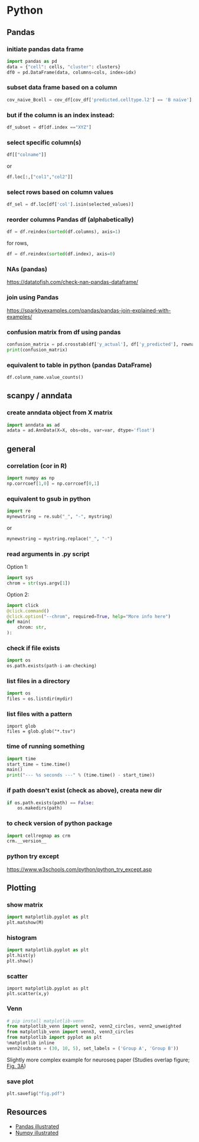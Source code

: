# Python

## Pandas

### initiate pandas data frame

```Python
import pandas as pd
data = {"cell": cells, "cluster": clusters}
df0 = pd.DataFrame(data, columns=cols, index=idx)
```

### subset data frame based on a column

```Python
cov_naive_Bcell = cov_df[cov_df['predicted.celltype.l2'] == 'B naive']
```

### but if the column is an index instead:

```Python
df_subset = df[df.index =="XYZ"]
```

### select specific column(s)

```Python
df[["colname"]]
```

or

```Python
df.loc[:,["col1","col2"]]
```

### select rows based on column values

```Python
df_sel = df.loc[df['col'].isin(selected_values)]
```

### reorder columns Pandas df (alphabetically)

```Python
df = df.reindex(sorted(df.columns), axis=1)
```

for rows,

```Python
df = df.reindex(sorted(df.index), axis=0)
```

### NAs (pandas)

https://datatofish.com/check-nan-pandas-dataframe/

### join using Pandas

https://sparkbyexamples.com/pandas/pandas-join-explained-with-examples/

### confusion matrix from df using pandas

```Python
confusion_matrix = pd.crosstab(df['y_actual'], df['y_predicted'], rownames=['Actual'], colnames=['Predicted'])
print(confusion_matrix)
```

### equivalent to table in python (pandas DataFrame)

```Python
df.colunm_name.value_counts()
```

## scanpy / anndata

### create anndata object from X matrix

```Python
import anndata as ad
adata = ad.AnnData(X=X, obs=obs, var=var, dtype='float')
```

## general

### correlation (cor in R)

```Python
import numpy as np
np.corrcoef[1,0] = np.corrcoef[0,1]
```

### equivalent to gsub in python

```Python
import re
mynewstring = re.sub("_", "-", mystring)
```

or

```Python
mynewstring = mystring.replace("_", "-")
```

### read arguments in .py script

Option 1:

```Python
import sys
chrom = str(sys.argv[1])
```

Option 2:

```Python
import click
@click.command()
@click.option("--chrom", required=True, help="More info here")
def main(
    chrom: str,
):
```

### check if file exists

```Python
import os
os.path.exists(path-i-am-checking)
```

### list files in a directory

```Python
import os
files = os.listdir(mydir)
```

### list files with a pattern

```
import glob
files = glob.glob("*.tsv")
```

### time of running something

```Python
import time
start_time = time.time()
main()
print("--- %s seconds ---" % (time.time() - start_time))
```

### if path doesn't exist (check as above), creata new dir

```Python
if os.path.exists(path) == False:
	os.makedirs(path)
```

### to check version of python package

```Python
import cellregmap as crm
crm.__version__
```

### python try except

https://www.w3schools.com/python/python_try_except.asp


## Plotting

### show matrix

```Python
import matplotlib.pyplot as plt
plt.matshow(M)
```

### histogram

```Python
import matplotlib.pyplot as plt
plt.hist(y)
plt.show()
```

### scatter

```
import matplotlib.pyplot as plt
plt.scatter(x,y)
```

### Venn

```Python
# pip install matplotlib-venn
from matplotlib_venn import venn2, venn2_circles, venn2_unweighted
from matplotlib_venn import venn3, venn3_circles
from matplotlib import pyplot as plt
%matplotlib inline
venn2(subsets = (30, 10, 5), set_labels = ('Group A', 'Group B'))
```

Slightly more complex example for neuroseq paper (Studies overlap figure; [Fig. 3A](https://github.com/single-cell-genetics/singlecell_neuroseq_paper/blob/main/plotting_notebooks/Figure_3/Figure_3a.ipynb))

### save plot

```Python
plt.savefig("fig.pdf")
```

## Resources

* [Pandas illustrated](https://betterprogramming.pub/pandas-illustrated-the-definitive-visual-guide-to-pandas-c31fa921a43)
* [Numpy illustrated](https://betterprogramming.pub/numpy-illustrated-the-visual-guide-to-numpy-3b1d4976de1)
